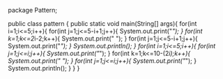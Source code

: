 
package Pattern;

public class pattern {
    public static void main(String[] args){
        for(int i=1;i<=5;i++){
            for(int j=1;j<=5-i+1;j++){
                System.out.print("*");
            }
            for(int k=1;k<=2*i-2;k++){
                System.out.print(" ");
            }
            for(int j=1;j<=5-i+1;j++){
                System.out.print("*");
            }
            System.out.println();
        }
        for(int i=1;i<=5;i++){
            for(int j=1;j<=i;j++){
                System.out.print("*");
            }
            for(int k=1;k<=10-(2*i);k++){
                System.out.print(" ");
            }
            for(int j=1;j<=i;j++){
                System.out.print("*");
            }
            System.out.println();
        }
    }
}
